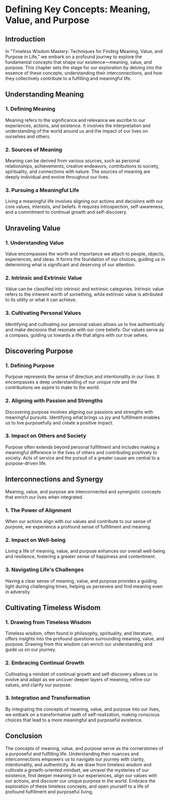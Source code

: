 # Defining Key Concepts: Meaning, Value, and Purpose

## Introduction

In "Timeless Wisdom Mastery: Techniques for Finding Meaning, Value, and Purpose in Life," we embark on a profound journey to explore the fundamental concepts that shape our existence—meaning, value, and purpose. This chapter sets the stage for our exploration by delving into the essence of these concepts, understanding their interconnections, and how they collectively contribute to a fulfilling and meaningful life.

## Understanding Meaning

### 1\. Defining Meaning

Meaning refers to the significance and relevance we ascribe to our experiences, actions, and existence. It involves the interpretation and understanding of the world around us and the impact of our lives on ourselves and others.

### 2\. Sources of Meaning

Meaning can be derived from various sources, such as personal relationships, achievements, creative endeavors, contributions to society, spirituality, and connections with nature. The sources of meaning are deeply individual and evolve throughout our lives.

### 3\. Pursuing a Meaningful Life

Living a meaningful life involves aligning our actions and decisions with our core values, interests, and beliefs. It requires introspection, self-awareness, and a commitment to continual growth and self-discovery.

## Unraveling Value

### 1\. Understanding Value

Value encompasses the worth and importance we attach to people, objects, experiences, and ideas. It forms the foundation of our choices, guiding us in determining what is significant and deserving of our attention.

### 2\. Intrinsic and Extrinsic Value

Value can be classified into intrinsic and extrinsic categories. Intrinsic value refers to the inherent worth of something, while extrinsic value is attributed to its utility or what it can achieve.

### 3\. Cultivating Personal Values

Identifying and cultivating our personal values allows us to live authentically and make decisions that resonate with our core beliefs. Our values serve as a compass, guiding us towards a life that aligns with our true selves.

## Discovering Purpose

### 1\. Defining Purpose

Purpose represents the sense of direction and intentionality in our lives. It encompasses a deep understanding of our unique role and the contributions we aspire to make to the world.

### 2\. Aligning with Passion and Strengths

Discovering purpose involves aligning our passions and strengths with meaningful pursuits. Identifying what brings us joy and fulfillment enables us to live purposefully and create a positive impact.

### 3\. Impact on Others and Society

Purpose often extends beyond personal fulfillment and includes making a meaningful difference in the lives of others and contributing positively to society. Acts of service and the pursuit of a greater cause are central to a purpose-driven life.

## Interconnections and Synergy

Meaning, value, and purpose are interconnected and synergistic concepts that enrich our lives when integrated.

### 1\. The Power of Alignment

When our actions align with our values and contribute to our sense of purpose, we experience a profound sense of fulfillment and meaning.

### 2\. Impact on Well-being

Living a life of meaning, value, and purpose enhances our overall well-being and resilience, fostering a greater sense of happiness and contentment.

### 3\. Navigating Life's Challenges

Having a clear sense of meaning, value, and purpose provides a guiding light during challenging times, helping us persevere and find meaning even in adversity.

## Cultivating Timeless Wisdom

### 1\. Drawing from Timeless Wisdom

Timeless wisdom, often found in philosophy, spirituality, and literature, offers insights into the profound questions surrounding meaning, value, and purpose. Drawing from this wisdom can enrich our understanding and guide us on our journey.

### 2\. Embracing Continual Growth

Cultivating a mindset of continual growth and self-discovery allows us to evolve and adapt as we uncover deeper layers of meaning, refine our values, and clarify our purpose.

### 3\. Integration and Transformation

By integrating the concepts of meaning, value, and purpose into our lives, we embark on a transformative path of self-realization, making conscious choices that lead to a more meaningful and purposeful existence.

## Conclusion

The concepts of meaning, value, and purpose serve as the cornerstones of a purposeful and fulfilling life. Understanding their nuances and interconnections empowers us to navigate our journey with clarity, intentionality, and authenticity. As we draw from timeless wisdom and cultivate a growth-oriented mindset, we unravel the mysteries of our existence, find deeper meaning in our experiences, align our values with our actions, and discover our unique purpose in the world. Embrace the exploration of these timeless concepts, and open yourself to a life of profound fulfillment and purposeful living.
